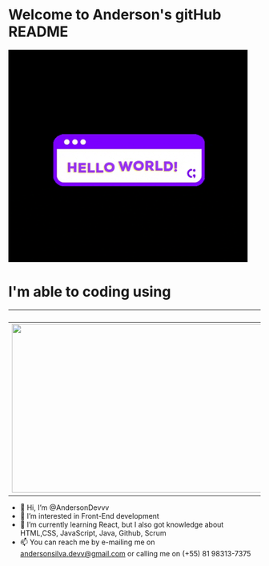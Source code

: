 # Welcome to Anderson's gitHub README

![Hello World!](https://github.com/AndersonDevv/ReadMe/blob/main/hellowWorld.gif)

# I'm able to coding using 
Front-End | Backend 
------------ | -------------
<img src="https://github.com/AndersonDevvv/readMe/blob/main/frontEndTec.png" width="1320" height="337">| <img src="https://github.com/AndersonDevvv/readMe/blob/main/JavaPostgress.png" width="1000" height="300">

- 👋 Hi, I’m @AndersonDevvv
- 👀 I’m interested in Front-End development 
- 🌱 I’m currently learning React, but I also got knowledge about HTML,CSS, JavaScript, Java, Github, Scrum
- 📫 You can reach me by e-mailing me on andersonsilva.devv@gmail.com or calling me on (+55) 81 98313-7375


<!---
AndersonDevvv/AndersonDevvv is a ✨ special ✨ repository because its `README.md` (this file) appears on your GitHub profile.
You can click the Preview link to take a look at your changes.
Created by Anderson Silva using https://guides.github.com/features/mastering-markdown/
--->

